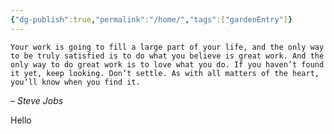 ```yaml
---
{"dg-publish":true,"permalink":"/home/","tags":["gardenEntry"]}
---
```


	Your work is going to fill a large part of your life, and the only way to be truly satisfied is to do what you believe is great work. And the only way to do great work is to love what you do. If you haven’t found it yet, keep looking. Don’t settle. As with all matters of the heart, you’ll know when you find it.
– *Steve Jobs*

Hello 